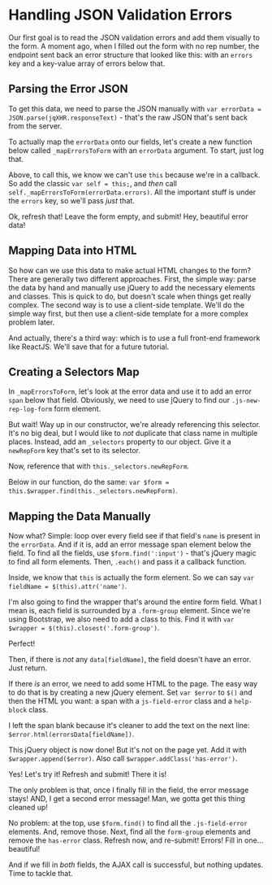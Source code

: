 # Handling JSON Validation Errors

Our first goal is to read the JSON validation errors and add them visually to the
form. A moment ago, when I filled out the form with no rep number, the endpoint sent
back an error structure that looked like this: with an `errors` key and a key-value
array of errors below that.

## Parsing the Error JSON

To get this data, we need to parse the JSON manually with
`var errorData = JSON.parse(jqXHR.responseText)` - that's the raw JSON that's sent
back from the server.

To actually map the `errorData` onto our fields, let's create a new function below
called `_mapErrorsToForm` with an `errorData` argument. To start, just log that.

Above, to call this, we know we can't use `this` because we're in a callback. So
add the classic `var self = this;`, and *then* call `self._mapErrorsToForm(errorData.errors)`.
All the important stuff is under the `errors` key, so we'll pass *just* that.

Ok, refresh that! Leave the form empty, and submit! Hey, beautiful error data!

## Mapping Data into HTML

So how can we use this data to make actual HTML changes to the form? There are generally
two different approaches. First, the simple way: parse the data by hand and manually
use jQuery to add the necessary elements and classes. This is quick to do, but doesn't
scale when things get really complex. The second way is to use a client-side template.
We'll do the simple way first, but then use a client-side template for a more complex
problem later.

And actually, there's a third way: which is to use a full front-end framework like
ReactJS. We'll save that for a future tutorial.

## Creating a Selectors Map

In `_mapErrorsToForm`, let's look at the error data and use it to add an error `span`
below that field. Obviously, we need to use jQuery to find our `.js-new-rep-log-form`
form element.

But wait! Way up in our constructor, we're already referencing this selector. It's
no big deal, but I would like to *not* duplicate that class name in multiple places.
Instead, add an `_selectors` property to our object. Give it a `newRepForm` key that's
set to its selector.

Now, reference that with `this._selectors.newRepForm`.

Below in our function, do the same: `var $form = this.$wrapper.find(this._selectors.newRepForm)`.

## Mapping the Data Manually

Now what? Simple: loop over every field see if that field's `name` is present in
the `errorData`. And if it is, add an error message span element below the field.
To find all the fields, use `$form.find(':input')` - that's jQuery magic to find
all form elements. Then, `.each()` and pass it a callback function.

Inside, we know that `this` is actually the form element. So we can say
`var fieldName = $(this).attr('name')`.

I'm also going to find the wrapper that's around the entire form field. What I mean
is, each field is surrounded by a `.form-group` element. Since we're using Bootstrap,
we also need to add a class to this. Find it with `var $wrapper = $(this).closest('.form-group')`.

Perfect!

Then, if there is *not* any `data[fieldName]`, the field doesn't have an error.
Just return.

If there *is* an error, we need to add some HTML to the page. The easy way to do
that is by creating a new jQuery element. Set `var $error` to `$()` and then the
HTML you want: a span with a `js-field-error` class and a `help-block` class.

I left the span blank because it's cleaner to add the text on the next line:
`$error.html(errorsData[fieldName])`.

This jQuery object is now done! But it's not on the page yet. Add it with
`$wrapper.append($error)`. Also call `$wrapper.addClass('has-error')`.

Yes! Let's try it! Refresh and submit! There it is!

The only problem is that, once I finally fill in the field, the error message stays!
AND, I get a second error message! Man, we gotta get this thing cleaned up!

No problem: at the top, use `$form.find()` to find all the `.js-field-error` elements.
And, remove those. Next, find all the `form-group` elements and remove the `has-error`
class. Refresh now, and re-submit! Errors! Fill in one... beautiful!

And if we fill in *both* fields, the AJAX call is successful, but nothing updates.
Time to tackle that.
